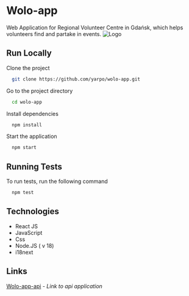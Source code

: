 
# Wolo-app



Web Application for Regional Volunteer Centre in Gdańsk, which helps volunteers find and partake in events.
![Logo](https://lh3.googleusercontent.com/u/0/drive-viewer/AFGJ81pDUC-p27-JgkYha-SJLH3VCntUJGGnNXBSmvo_K8iBFZYgmUJsGL7wPyqGyQoMokWFDQWM735seWNP3NsM9PqEeHGV_w=w1920-h941)


## Run Locally

Clone the project

```bash
  git clone https://github.com/yarpo/wolo-app.git
```

Go to the project directory

```bash
  cd wolo-app
```

Install dependencies

```bash
  npm install
```

Start the application

```bash
  npm start
```


## Running Tests

To run tests, run the following command

```bash
  npm test
```


## Technologies

- React JS
- JavaScript
- Css
- Node.JS ( v 18)
- i18next

##   Links

[Wolo-app-api](https://github.com/yarpo/wolo-app-api.git) - _Link to api application_

